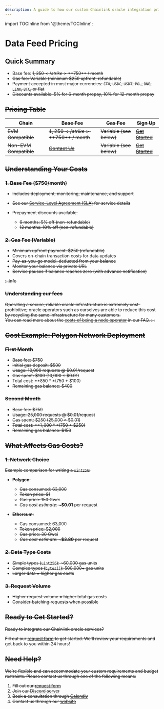 ```yaml
---
description: A guide to how our custom Chainlink oracle integration pricing works
---
```


import TOCInline from '@theme/TOCInline';

# Data Feed Pricing

## Quick Summary
- Base fee: <strike>$1,250</strike> **$750** / month
- Gas fee: Variable (minimum $250 upfront, refundable)
- Payment accepted in most major currencies: `ETH`, `USDC`, `USDT`, `POL`, `BNB`, `LINK`, `BTC`, or fiat
- Discounts available: 5% for 6-month prepay, 10% for 12-month prepay

## Pricing Table

| Chain                 | Base Fee                                            | Gas Fee                        | Sign Up                        |
|-----------------------|-----------------------------------------------------|--------------------------------|--------------------------------|
| EVM Compatible        | <strike>$1,250</strike> **$750** / month            | Variable (see below)           | [Get Started](https://linkwellnodes.io/Getting-Started.html)
| Non-EVM Compatible    | [Contact Us](https://linkwellnodes.io/#contact-us)  | Variable (see below)           | [Get Started](https://linkwellnodes.io/Getting-Started.html)

## Understanding Your Costs

### 1. Base Fee ($750/month)
- Includes deployment, monitoring, maintenance, and support
- See our [Service-Level Agreement (SLA)](/services/direct-request-jobs/Service-Level-Agreement) for service details
- Prepayment discounts available:

  - 6 months: 5% off (non-refundable)
  - 12 months: 10% off (non-refundable)

### 2. Gas Fee (Variable)
- Minimum upfront payment: $250 (refundable)
- Covers on-chain transaction costs for data updates
- Pay-as-you-go model: deducted from your balance
- Monitor your balance via private URL
- Service pauses if balance reaches zero (with advance notification)

:::info
### Understanding our fees
Operating a secure, reliable oracle infrastructure is extremely cost-prohibitive; oracle operators such as ourselves are able to reduce this cost by recycling the same infrastructure for many customers.
<br/>
You can read more about the [costs of being a node operator](/knowledgebase/faq/Chainlink-Operators#how-much-does-it-cost-to-run-a-chainlink-node) in our FAQ.
:::

## Cost Example: Polygon Network Deployment

### First Month
- Base fee: $750
- Initial gas deposit: $500
- Usage: 10,000 requests @ $0.01/request
- Gas spent: $100 (10,000 × $0.01)
- Total cost: **$850** ($750 + $100)
- Remaining gas balance: $400

### Second Month
- Base fee: $750
- Usage: 25,000 requests @ $0.01/request
- Gas spent: $250 (25,000 × $0.01)
- Total cost: **$1,000** ($750 + $250)
- Remaining gas balance: $150

## What Affects Gas Costs?

### 1. Network Choice
Example comparison for writing a `uint256`:

- **Polygon**: 

  - Gas consumed: 63,000
  - Token price: $1
  - Gas price: 150 Gwei
  - *Gas cost estimate*: ~**$0.01** per request

- **Ethereum**:

  - Gas consumed: 63,000
  - Token price: $2,000
  - Gas price: 30 Gwei
  - *Gas cost estimate*: ~**$3.80** per request

### 2. Data Type Costs
- Simple types (`uint256`): ~60,000 gas units
- Complex types (`bytes[]`): 500,000+ gas units
- Larger data = higher gas costs

### 3. Request Volume
- Higher request volume = higher total gas costs
- Consider batching requests when possible

## Ready to Get Started?
Ready to integrate our Chainlink oracle services? 

Fill out our [request form](https://linkwellnodes.io/Getting-Started.html) to get started. We'll review your requirements and get back to you within 24 hours!

## Need Help?

We're flexible and can accommodate your custom requirements and budget restraints. Please contact us through one of the following means:

1. Fill out our [request form](https://linkwellnodes.io/Getting-Started.html)
1. Join our [Discord server](https://discord.gg/Xs6SjqVPUA)
1. Book a consultation through [Calendly](https://calendly.com/linkwell-nodes)
1. Contact us through our [website](https://linkwellnodes.io/#contact-us)
